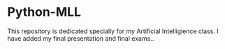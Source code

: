 # Python-MLL

This repository is dedicated specially for my Artificial Intelligience class.
I have added my final presentation and final exams..

